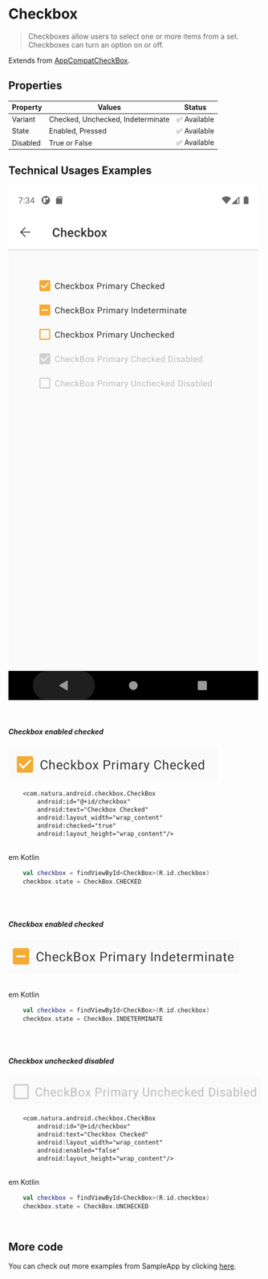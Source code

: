 # Checkbox

> Checkboxes allow users to select one or more items from a set. Checkboxes can turn an option on or off.

Extends from [AppCompatCheckBox](https://developer.android.com/reference/androidx/appcompat/widget/AppCompatCheckBox).


## Properties

| Property           | Values                         | Status            |
| --------------     | -------------------------      | ----------------- |
| Variant             | Checked, Unchecked, Indeterminate                   | ✅  Available     |
| State          | Enabled, Pressed   | ✅  Available     |
| Disabled         | True or False        | ✅  Available     |


## Technical Usages Examples

![Checkbox](./images/checkbox_lightMode.png)

<br>

##### Checkbox enabled checked

![Checkbox](./images/checkbox_checked.png)


```android
    <com.natura.android.checkbox.CheckBox
        android:id="@+id/checkbox"
        android:text="Checkbox Checked"
        android:layout_width="wrap_content"
        android:checked="true"
        android:layout_height="wrap_content"/>
```

<br>
em Kotlin
<br>

```kotlin
    val checkbox = findViewById<CheckBox>(R.id.checkbox)
    checkbox.state = CheckBox.CHECKED
```
<br><br>


##### Checkbox enabled checked

![Checkbox](./images/checkbox_indeterminate.png)

<br>
em Kotlin
<br>

```kotlin
    val checkbox = findViewById<CheckBox>(R.id.checkbox)
    checkbox.state = CheckBox.INDETERMINATE
```
<br><br>

##### Checkbox unchecked disabled

![Checkbox](./images/checkbox_disabled.png)


```android
    <com.natura.android.checkbox.CheckBox
        android:id="@+id/checkbox"
        android:text="Checkbox Checked"
        android:layout_width="wrap_content"
        android:enabled="false"
        android:layout_height="wrap_content"/>
```
<br>
em Kotlin
<br>

```kotlin
    val checkbox = findViewById<CheckBox>(R.id.checkbox)
    checkbox.state = CheckBox.UNCHECKED
```
<br>


## More code
You can check out more examples from SampleApp by clicking [here](https://github.com/natura-cosmeticos/natds-android/tree/master/sample/src/main/res/layout/activity_checkbox.xml).
